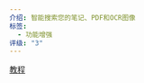 ```yaml
---
介绍: 智能搜索您的笔记、PDF和OCR图像
标签:
  - 功能增强
评级: "3"
---
```


[教程](https://publish.obsidian.md/omnisearch/How+to+use+Omnisearch)